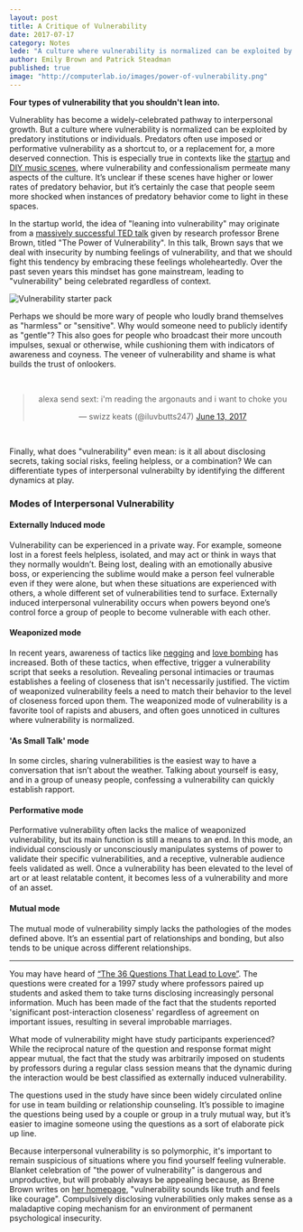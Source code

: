 ```yaml
---
layout: post
title: A Critique of Vulnerability
date: 2017-07-17
category: Notes
lede: "A culture where vulnerability is normalized can be exploited by a predatory institution or individual, like a millennial underwear company or an alt rapist."
author: Emily Brown and Patrick Steadman
published: true
image: "http://computerlab.io/images/power-of-vulnerability.png"
---
```


__Four types of vulnerability that you shouldn't lean into.__

Vulnerablity has become a widely-celebrated pathway to interpersonal growth.
But a culture where vulnerability is normalized can be exploited by predatory
institutions or individuals.
Predators often use imposed or performative vulnerability as a shortcut to, 
or a replacement for, a more deserved connection. 
This is especially true in contexts like the [startup](https://www.racked.com/2017/3/14/14911228/thinx-miki-agrawal-health-care-branding) 
and [DIY
music scenes](http://jezebel.com/member-of-queer-punk-band-pwr-bttm-accused-of-sexual-as-1795132781), 
where vulnerability and confessionalism permeate many aspects of
the culture. It’s unclear if these scenes have higher or lower rates of
predatory behavior, but it’s certainly the case that people seem more shocked
when instances of predatory behavior come to light in these spaces.

In the startup world, the idea of "leaning into vulnerability" may originate
from a [massively successful TED
talk](https://www.ted.com/talks/brene_brown_on_vulnerability) given by research
professor Brene Brown, titled "The Power of Vulnerability". In this talk, Brown
says that we deal with insecurity by numbing feelings of vulnerability, and that we
should fight this tendency by embracing these feelings wholeheartedly. Over the
past seven years this mindset has gone mainstream, leading to "vulnerability"
being celebrated regardless of context.

![Vulnerability starter pack](/images/vulnerability.jpg)

Perhaps we should be more wary of people who loudly brand themselves as
"harmless" or "sensitive". Why would someone need to publicly identify as
"gentle"? This also goes for people who broadcast their more uncouth impulses,
sexual or otherwise, while cushioning them with indicators of awareness and
coyness. The veneer of vulnerability and shame is what builds the trust of
onlookers.

<br>
<center>
<blockquote class="twitter-tweet" data-lang="en"><p lang="en" dir="ltr">alexa send sext: i&#39;m reading the argonauts and i want to choke you</p>&mdash; swizz keats (@iluvbutts247) <a href="https://twitter.com/iluvbutts247/status/874733523881480192">June 13, 2017</a></blockquote>
<script async src="//platform.twitter.com/widgets.js" charset="utf-8"></script>
</center>
<br>

Finally, what does "vulnerability" even mean: is it all about disclosing
secrets, taking social risks, feeling helpless, or a combination? We can
differentiate types of interpersonal vulnerabilty by identifying the
different dynamics at play.

### Modes of Interpersonal Vulnerability

#### Externally Induced mode

Vulnerability can be experienced in a private way. For example, someone lost in
a forest feels helpless, isolated, and may act or think in ways that they
normally wouldn’t. Being lost, dealing with an emotionally abusive boss, or
experiencing the sublime would make a person feel vulnerable even if they were
alone, but when these situations are experienced with others, a whole different
set of vulnerabilities tend to surface. Externally induced interpersonal
vulnerability occurs when powers beyond one’s control force a group of people to
become vulnerable with each other.

#### Weaponized mode

In recent years, awareness of tactics like
[negging](https://en.wikipedia.org/wiki/Negging) and [love
bombing](https://en.wikipedia.org/wiki/Love_bombing) has increased. Both of
these tactics, when effective, trigger a vulnerability script that seeks a
resolution. Revealing personal intimacies or traumas establishes a feeling of
closeness that isn't necessarily justified. The victim of weaponized
vulnerability feels a need to match their behavior to the level of closeness
forced upon them. The weaponized mode of vulnerability is a favorite
tool of rapists and abusers, and often goes unnoticed in cultures where
vulnerability is normalized.

#### 'As Small Talk' mode

In some circles, sharing vulnerabilities is the easiest way to have a
conversation that isn’t about the weather. Talking about yourself is easy, and
in a group of uneasy people, confessing a vulnerability can quickly establish
rapport.

#### Performative mode

Performative vulnerability often lacks the malice of weaponized vulnerability,
but its main function is still a means to an end. In this mode, an individual
consciously or unconsciously manipulates systems of power to validate their
specific vulnerabilities, and a receptive, vulnerable audience feels validated
as well. Once a vulnerability has been elevated to the level of art or at least
relatable content, it becomes less of a vulnerability and more of an asset.

#### Mutual mode

The mutual mode of vulnerability simply lacks the pathologies of the modes
defined above. It’s an essential part of relationships and bonding, but also
tends to be unique across different relationships.

<hr>

You may have heard of [“The 36 Questions That Lead to
Love”](https://www.nytimes.com/2015/01/11/fashion/no-37-big-wedding-or-small.html).
The questions were created for a 1997 study where professors paired up students
and asked them to take turns disclosing increasingly personal information. Much
has been made of the fact that the students reported 'significant
post-interaction closeness' regardless of agreement on important issues,
resulting in several improbable marriages.

What mode of vulnerability might have study participants experienced? While the
reciprocal nature of the question and response format might appear mutual, the
fact that the study was arbitrarily imposed on students by professors during a
regular class session means that the dynamic during the interaction would be
best classified as externally induced vulnerability.

The questions used in the study have since been widely circulated online for
use in team building or relationship counseling. It’s possible to imagine the
questions being used by a couple or group in a truly mutual way, but it’s
easier to imagine someone using the questions as a sort of elaborate pick up
line.

Because interpersonal vulnerability is so polymorphic, it's important to remain
suspicious of situations where you find yourself feeling vulnerable.  Blanket
celebration of "the power of vulnerability" is dangerous and unproductive, but
will probably always be appealing because, as Brene Brown writes on [her
homepage](http://brenebrown.com/), "vulnerability sounds like truth and feels
like courage". Compulsively disclosing vulnerabilities only makes sense as a
maladaptive coping mechanism for an environment of permanent psychological
insecurity.

